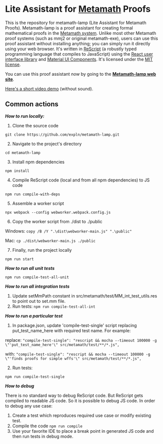 # Lite Assistant for [Metamath](https://us.metamath.org) Proofs

This is the repository for metamath-lamp (Lite Assistant for Metamath Proofs).
Metamath-lamp is a proof assistant for creating formal
mathematical proofs in the [Metamath system](https://us.metamath.org/).
Unlike most other Metamath proof systems
(such as mmj2 or original metamath-exe),
users can use this proof assistant without installing anything;
you can simply run it directly using your web browser.
It's written in [ReScript](https://rescript-lang.org/)
(a robustly typed programming language that compiles to JavaScript) using the
[React user interface library](https://react.dev/) and
[Material UI Components](https://mui.com/material-ui/getting-started/overview/).
It's licensed under the [MIT license](./LICENSE.txt).

You can use this proof assistant *now* by going to the
**[Metamath-lamp web site](https://expln.github.io/lamp/latest/index.html)**.

[Here's a short video demo](https://drive.google.com/file/d/1IwdHLpQreZ_1CJFZJmptRJc2unO8aNh4/view?usp=sharing) (without sound).

## Common actions

***How to run locally:***

1. Clone the source code

`git clone https://github.com/expln/metamath-lamp.git`

2. Navigate to the project's directory

`cd metamath-lamp`

3. Install npm dependencies

`npm install`

4. Compile ReScript code (local and from all npm dependencies) to JS code

`npm run compile-with-deps`

5. Assemble a worker script

`npx webpack --config webworker.webpack.config.js`

6. Copy the worker script from ./dist to ./public

Windows: `copy /B /Y ".\dist\webworker-main.js" ".\public"`

Mac: `cp ./dist/webworker-main.js ./public`

7. Finally, run the project locally

`npm run start`

***How to run all unit tests***

`npm run compile-test-all-unit`

***How to run all integration tests***

1. Update setMmPath constant in src/metamath/test/MM_int_test_utils.res to point out to set.mm file.
2. Run tests: 
`npm run compile-test-all-int`


***How to run a particular test***

1. In package.json, update 'compile-test-single' script replacing put_test_name_here with required test name. For example:

replace: `"compile-test-single": "rescript && mocha --timeout 100000 -g \"'put_test_name_here'\" src/metamath/test/**/*.js",`

with: `"compile-test-single": "rescript && mocha --timeout 100000 -g \"'finds proofs for simple wffs'\" src/metamath/test/**/*.js",`

2. Run tests:

`npm run compile-test-single`

***How to debug***

There is no standard way to debug ReScript code. But ReScript gets compiled to readable JS code. So it is possible to debug JS code. In order to debug any use case:
1. Create a test which reproduces required use case or modify existing test.
2. Compile the code `npm run compile`
3. Use your favorite IDE to place a break point in generated JS code and then run tests in debug mode.
